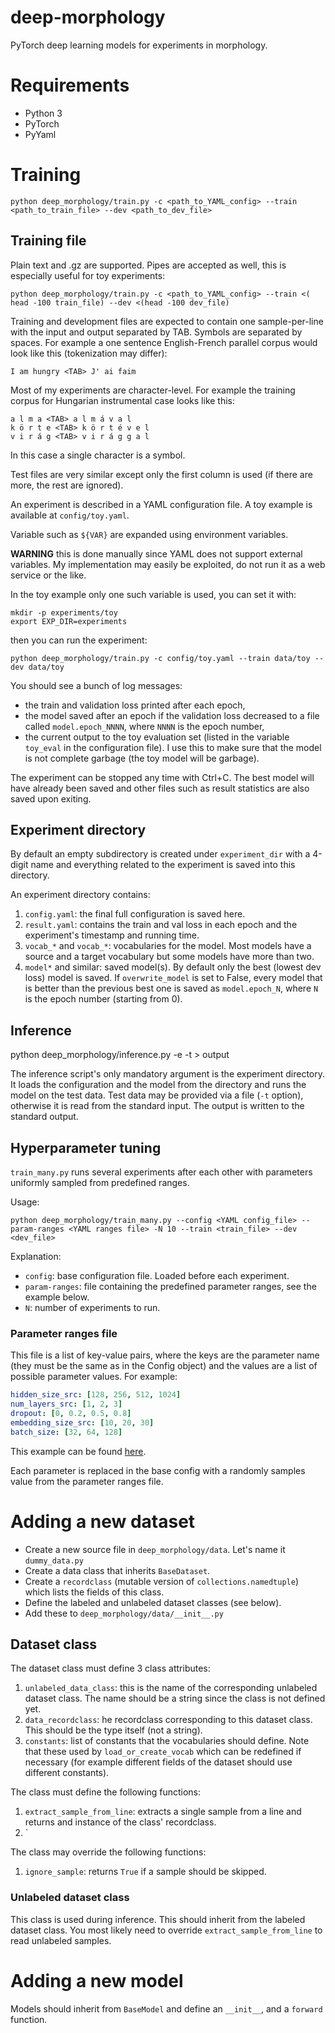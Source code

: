 # deep-morphology

PyTorch deep learning models for experiments in morphology.

# Requirements

* Python 3
* PyTorch
* PyYaml

# Training

    python deep_morphology/train.py -c <path_to_YAML_config> --train <path_to_train_file> --dev <path_to_dev_file>

## Training file

Plain text and .gz are supported. Pipes are accepted as well, this is
especially useful for toy experiments:

    python deep_morphology/train.py -c <path_to_YAML_config> --train <( head -100 train_file) --dev <(head -100 dev_file)

Training and development files are expected to contain one sample-per-line with
the input and output separated by TAB. Symbols are separated by spaces. For
example a one sentence English-French parallel corpus would look like this
(tokenization may differ):

~~~
I am hungry <TAB> J' ai faim
~~~

Most of my experiments are character-level.
For example the training corpus for Hungarian instrumental case looks like this:

~~~
a l m a <TAB> a l m á v a l
k ö r t e <TAB> k ö r t é v e l
v i r á g <TAB> v i r á g g a l
~~~

In this case a single character is a symbol.

Test files are very similar except only the first column is used (if there are
more, the rest are ignored).

An experiment is described in a YAML configuration file. A toy example is available at `config/toy.yaml`.

Variable such as `${VAR}` are expanded using environment variables.

**WARNING** this is done manually since YAML does not support external variables.
My implementation may easily be exploited, do not run it as a web service or the like.

In the toy example only one such variable is used, you can set it with:

    mkdir -p experiments/toy
    export EXP_DIR=experiments

then you can run the experiment:

    python deep_morphology/train.py -c config/toy.yaml --train data/toy --dev data/toy

You should see a bunch of log messages:

* the train and validation loss printed after each epoch,
* the model saved after an epoch if the validation loss decreased to a file
  called `model.epoch_NNNN`, where `NNNN` is the epoch number,
* the current output to the toy evaluation set (listed in the variable `toy_eval` in
  the configuration file). I use this to make sure that the model is not
  complete garbage (the toy model will be garbage).

The experiment can be stopped any time with Ctrl+C. The best model will have
already been saved and other files such as result statistics are also saved upon exiting.

## Experiment directory

By default an empty subdirectory is created under `experiment_dir` with a
4-digit name and everything related to the experiment is saved into this
directory.

An experiment directory contains:

1. `config.yaml`: the final full configuration is saved here.
2. `result.yaml`: contains the train and val loss in each epoch and the
   experiment's timestamp and running time.
3. `vocab_*` and `vocab_*`: vocabularies for the model. Most models have a
   source and a target vocabulary but some models have more than two.
4. `model*` and similar: saved model(s). By default only the best (lowest dev
   loss) model is saved. If `overwrite_model` is set to False, every model that
   is better than the previous best one is saved as `model.epoch_N`, where `N`
   is the epoch number (starting from 0).

## Inference

   python deep_morphology/inference.py -e <EXPERIMENT DIR> -t <TEST FILE> > output

The inference script's only mandatory argument is the experiment directory. It
loads the configuration and the model from the directory and runs the model on
the test data. Test data may be provided via a file (`-t` option), otherwise it
is read from the standard input. The output is written to the standard output.

## Hyperparameter tuning

`train_many.py` runs several experiments after each other with parameters
uniformly sampled from predefined ranges.

Usage:

    python deep_morphology/train_many.py --config <YAML config_file> --param-ranges <YAML ranges file> -N 10 --train <train_file> --dev <dev_file>

Explanation:

* `config`: base configuration file. Loaded before each experiment.
* `param-ranges`: file containing the predefined parameter ranges, see the
  example below.
* `N`: number of experiments to run.

### Parameter ranges file

This file is a list of key-value pairs, where the keys are the parameter name
(they must be the same as in the Config object) and the values are a list of
possible parameter values. For example:

~~~yaml
hidden_size_src: [128, 256, 512, 1024]
num_layers_src: [1, 2, 3]
dropout: [0, 0.2, 0.5, 0.8]
embedding_size_src: [10, 20, 30]
batch_size: [32, 64, 128]
~~~

This example can be found
[here](https://github.com/juditacs/deep-morphology/blob/master/config/tagging/param_ranges.yaml).

Each parameter is replaced in the base config with a randomly samples value
from the parameter ranges file.

# Adding a new dataset

* Create a new source file in `deep_morphology/data`. Let's name it
  `dummy_data.py`
* Create a data class that inherits `BaseDataset`.
* Create a `recordclass` (mutable version of `collections.namedtuple`) which
  lists the fields of this class.
* Define the labeled and unlabeled dataset classes (see below).
* Add these to `deep_morphology/data/__init__.py`

## Dataset class

The dataset class must define 3 class attributes:

1. `unlabeled_data_class`: this is the name of the corresponding unlabeled dataset class. The name should be a string since the class is not defined yet.
2. `data_recordclass`: he recordclass corresponding to this dataset class. This should be the type itself (not a string).
3. `constants`: list of constants that the vocabularies should define. Note that these used by `load_or_create_vocab` which can be redefined if necessary (for example different fields of the dataset should use different constants).

The class must define the following functions:

1. `extract_sample_from_line`: extracts a single sample from a line and returns and instance of the class' recordclass.
2. `

The class may override the following functions:

1. `ignore_sample`: returns `True` if a sample should be skipped.

### Unlabeled dataset class

This class is used during inference.  This should inherit from the labeled
dataset class.  You most likely need to override `extract_sample_from_line` to
read unlabeled samples.


# Adding a new model

Models should inherit from `BaseModel` and define an `__init__`, and a `forward` function.
